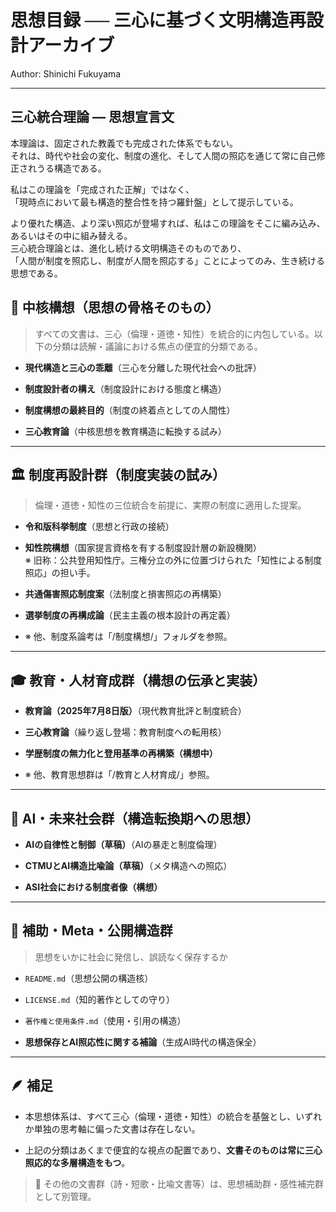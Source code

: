 # 思想目録 ── 三心に基づく文明構造再設計アーカイブ

Author: Shinichi Fukuyama

---

## 三心統合理論 — 思想宣言文

本理論は、固定された教義でも完成された体系でもない。  
それは、時代や社会の変化、制度の進化、そして人間の照応を通じて常に自己修正されうる構造である。  

私はこの理論を「完成された正解」ではなく、  
「現時点において最も構造的整合性を持つ羅針盤」として提示している。  

より優れた構造、より深い照応が登場すれば、私はこの理論をそこに編み込み、あるいはその中に組み替える。  
三心統合理論とは、進化し続ける文明構造そのものであり、  
「人間が制度を照応し、制度が人間を照応する」ことによってのみ、生き続ける思想である。


## 🔱 中核構想（思想の骨格そのもの）

> すべての文書は、三心（倫理・道徳・知性）を統合的に内包している。以下の分類は読解・議論における焦点の便宜的分類である。

- **現代構造と三心の乖離**（三心を分離した現代社会への批評）
    
- **制度設計者の構え**（制度設計における態度と構造）
    
- **制度構想の最終目的**（制度の終着点としての人間性）
    
- **三心教育論**（中核思想を教育構造に転換する試み）
    

---

## 🏛 制度再設計群（制度実装の試み）

> 倫理・道徳・知性の三位統合を前提に、実際の制度に適用した提案。

- **令和版科挙制度**（思想と行政の接続）
    
- **知性院構想**（国家提言資格を有する制度設計層の新設機関）  
    ※ 旧称：公共登用知性庁。三権分立の外に位置づけられた「知性による制度照応」の担い手。
    
- **共通傷害照応制度案**（法制度と損害照応の再構築）
    
- **選挙制度の再構成論**（民主主義の根本設計の再定義）
    
- ※ 他、制度系論考は「/制度構想/」フォルダを参照。
    

---

## 🎓 教育・人材育成群（構想の伝承と実装）

- **教育論（2025年7月8日版）**（現代教育批評と制度統合）
    
- **三心教育論**（繰り返し登場：教育制度への転用核）
    
- **学歴制度の無力化と登用基準の再構築（構想中）**
    
- ※ 他、教育思想群は「/教育と人材育成/」参照。
    

---

## 🧠 AI・未来社会群（構造転換期への思想）

- **AIの自律性と制御（草稿）**（AIの暴走と制度倫理）
    
- **CTMUとAI構造比喩論（草稿）**（メタ構造への照応）
    
- **ASI社会における制度者像（構想）**
    

---

## 📜 補助・Meta・公開構造群

> 思想をいかに社会に発信し、誤読なく保存するか

- `README.md`（思想公開の構造核）
    
- `LICENSE.md`（知的著作としての守り）
    
- `著作権と使用条件.md`（使用・引用の構造）
    
- **思想保存とAI照応性に関する補論**（生成AI時代の構造保全）
    

---

## 🪶 補足

- 本思想体系は、すべて三心（倫理・道徳・知性）の統合を基盤とし、いずれか単独の思考軸に偏った文書は存在しない。
    
- 上記の分類はあくまで便宜的な視点の配置であり、**文書そのものは常に三心照応的な多層構造をもつ**。
    

> 📂 その他の文書群（詩・短歌・比喩文書等）は、思想補助群・感性補完群として別管理。
